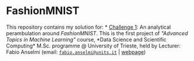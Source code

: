 # FashionMNIST

This repository contains my solution for: * [Challenge 1](./notebooks/AdvML_Challenge_1.ipynb): An analytical perambulation around *FashionMNIST*. This is the first project of *"Advanced Topics in Machine Learning"* course, *Data Science and Scientific Computing\* M.Sc. programme @ University of Trieste, held by Lecturer: Fabio Anselmi (email: [`fabio.anselmi@units.it`](mailto:fabio.anselmi@units.it) &#124; [webpage](https://anselmi34.wixsite.com/fabio-anselmi))
